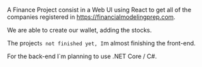 A Finance Project consist in a Web UI using React to get all of the companies registered in https://financialmodelingprep.com.

We are able to create our wallet, adding the stocks.

The project`s not finished yet, I`m almost finishing the front-end.

For the back-end I`m planning to use .NET Core / C#.
